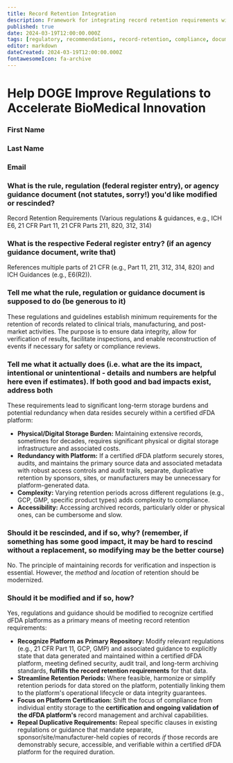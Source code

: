 ```yaml
---
title: Record Retention Integration
description: Framework for integrating record retention requirements with dFDA platform capabilities
published: true
date: 2024-03-19T12:00:00.000Z
tags: [regulatory, recommendations, record-retention, compliance, documentation]
editor: markdown
dateCreated: 2024-03-19T12:00:00.000Z
fontawesomeIcon: fa-archive
---
```


# Help DOGE Improve Regulations to Accelerate BioMedical Innovation

### First Name

### Last Name

### Email

### What is the rule, regulation (federal register entry), or agency guidance document (not statutes, sorry!) you'd like modified or rescinded?

Record Retention Requirements (Various regulations & guidances, e.g., ICH E6, 21 CFR Part 11, 21 CFR Parts 211, 820, 312, 314)

### What is the respective Federal register entry? (if an agency guidance document, write that)

References multiple parts of 21 CFR (e.g., Part 11, 211, 312, 314, 820) and ICH Guidances (e.g., E6(R2)).

### Tell me what the rule, regulation or guidance document is supposed to do (be generous to it)

These regulations and guidelines establish minimum requirements for the retention of records related to clinical trials, manufacturing, and post-market activities. The purpose is to ensure data integrity, allow for verification of results, facilitate inspections, and enable reconstruction of events if necessary for safety or compliance reviews.

### Tell me what it actually does (i.e. what are the its impact, intentional or unintentional - details and numbers are helpful here even if estimates). If both good and bad impacts exist, address both

These requirements lead to significant long-term storage burdens and potential redundancy when data resides securely within a certified dFDA platform:

* **Physical/Digital Storage Burden:** Maintaining extensive records, sometimes for decades, requires significant physical or digital storage infrastructure and associated costs.
* **Redundancy with Platform:** If a certified dFDA platform securely stores, audits, and maintains the primary source data and associated metadata with robust access controls and audit trails, separate, duplicative retention by sponsors, sites, or manufacturers may be unnecessary for platform-generated data.
* **Complexity:** Varying retention periods across different regulations (e.g., GCP, GMP, specific product types) adds complexity to compliance.
* **Accessibility:** Accessing archived records, particularly older or physical ones, can be cumbersome and slow.

### Should it be rescinded, and if so, why? (remember, if something has some good impact, it may be hard to rescind without a replacement, so modifying may be the better course)

No. The principle of maintaining records for verification and inspection is essential. However, the *method* and *location* of retention should be modernized.

### Should it be modified and if so, how?

Yes, regulations and guidance should be modified to recognize certified dFDA platforms as a primary means of meeting record retention requirements:

* **Recognize Platform as Primary Repository:** Modify relevant regulations (e.g., 21 CFR Part 11, GCP, GMP) and associated guidance to explicitly state that data generated and maintained within a certified dFDA platform, meeting defined security, audit trail, and long-term archiving standards, **fulfills the record retention requirements** for that data.
* **Streamline Retention Periods:** Where feasible, harmonize or simplify retention periods for data stored on the platform, potentially linking them to the platform's operational lifecycle or data integrity guarantees.
* **Focus on Platform Certification:** Shift the focus of compliance from individual entity storage to the **certification and ongoing validation of the dFDA platform's** record management and archival capabilities.
* **Repeal Duplicative Requirements:** Repeal specific clauses in existing regulations or guidance that mandate separate, sponsor/site/manufacturer-held copies of records *if* those records are demonstrably secure, accessible, and verifiable within a certified dFDA platform for the required duration.

